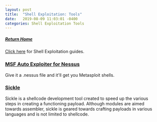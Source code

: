 ```yaml
---
layout: post
title:  "Shell Exploitation: Tools"
date:   2019-08-09 11:03:01 -0400
categories: Shell Exploitation Tools
---
```

##### [Return Home](https://thegetch.github.io/penetration/testing/resources/2020/07/24/Home/)

[Click here](https://thegetch.github.io/PenetrationTestingResources/ShellExploitation) for Shell Exploitation guides.

### [MSF Auto Exploiter for Nessus](https://github.com/DanMcInerney/msf-autoshell)

Give it a .nessus file and it'll get you Metasploit shells.

### [Sickle](https://github.com/wetw0rk/Sickle)

Sickle is a shellcode development tool created to speed up the various steps in creating a functioning payload. Although modules are aimed towards assembler, sickle is geared towards crafting payloads in various languages and is not limited to shellcode.

